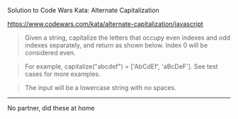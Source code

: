 Solution to Code Wars Kata: Alternate Capitalization

https://www.codewars.com/kata/alternate-capitalization/javascript

>Given a string, capitalize the letters that occupy even indexes and odd indexes separately, and return as shown below. Index 0 will be considered even.

>For example, capitalize("abcdef") = ['AbCdEf', 'aBcDeF']. See test cases for more examples.

>The input will be a lowercase string with no spaces.

----------------
No partner, did these at home


